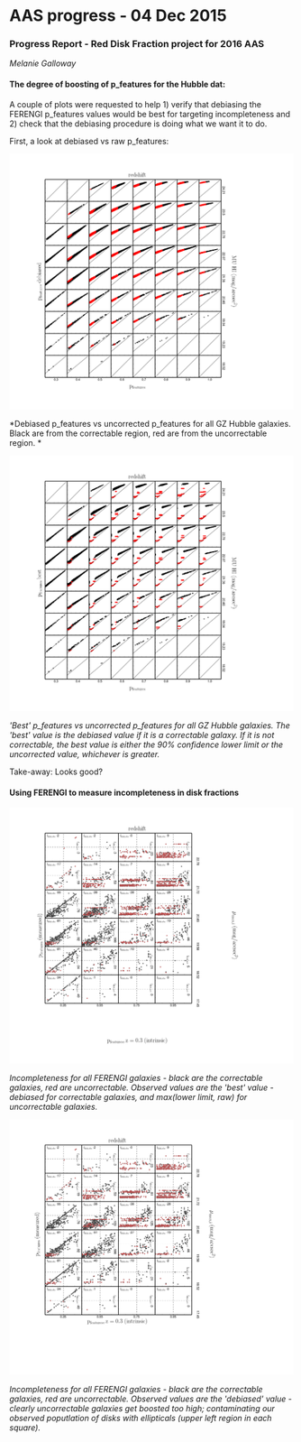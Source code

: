 
AAS progress - 04 Dec 2015
=====
### Progress Report - Red Disk Fraction project for 2016 AAS
*Melanie Galloway*

#### The degree of boosting of p_features for the Hubble dat:

A couple of plots were requested to help 1) verify that debiasing the FERENGI p_features values would be best for targeting incompleteness and 2) check that the debiasing procedure is doing what we want it to do.  

First, a look at debiased vs raw p_features:

![Visit GitHub!](https://github.com/Mel23/GZ_Hubble_Science/blob/master/Red_Disk_Fraction/Images/debiased_features_hubble.png)

*Debiased p_features vs uncorrected p_features for all GZ Hubble galaxies. Black are from the correctable region, red are from the uncorrectable region. *

![Visit GitHub!](https://github.com/Mel23/GZ_Hubble_Science/blob/master/Red_Disk_Fraction/Images/best_features_hubble.png)

*'Best' p_features vs uncorrected p_features for all GZ Hubble galaxies. The 'best' value is the debiased value if it is a correctable galaxy. If it is not correctable, the best value is either the 90% confidence lower limit or the uncorrected value, whichever is greater.*

Take-away: Looks good? 

#### Using FERENGI to measure incompleteness in disk fractions

![Visit GitHub!](https://github.com/Mel23/GZ_Hubble_Science/blob/master/Red_Disk_Fraction/Images/all_ferengi_corrected_best.png)

*Incompleteness for all FERENGI galaxies - black are the correctable galaxies, red are uncorrectable. Observed values are the 'best' value - debiased for correctable galaxies, and max(lower limit, raw) for uncorrectable galaxies.*

![Visit GitHub!](https://github.com/Mel23/GZ_Hubble_Science/blob/master/Red_Disk_Fraction/Images/all_ferengi_corrected_debiased.png)

*Incompleteness for all FERENGI galaxies - black are the correctable galaxies, red are uncorrectable. Observed values are the 'debiased' value - clearly uncorrectable galaxies get boosted too high; contaminating our observed poputlation of disks with ellipticals (upper left region in each square).*


